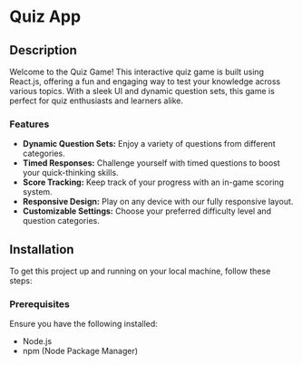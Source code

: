 # Quiz App

## Description

Welcome to the Quiz Game! This interactive quiz game is built using React.js, offering a fun and engaging way to test your knowledge across various topics. With a sleek UI and dynamic question sets, this game is perfect for quiz enthusiasts and learners alike.

### Features

- **Dynamic Question Sets:** Enjoy a variety of questions from different categories.
- **Timed Responses:** Challenge yourself with timed questions to boost your quick-thinking skills.
- **Score Tracking:** Keep track of your progress with an in-game scoring system.
- **Responsive Design:** Play on any device with our fully responsive layout.
- **Customizable Settings:** Choose your preferred difficulty level and question categories.

## Installation

To get this project up and running on your local machine, follow these steps:

### Prerequisites

Ensure you have the following installed:
- Node.js
- npm (Node Package Manager)